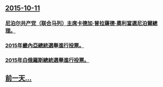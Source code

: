 ## [2015-10-11](/zh/news/2015/10/11/index.md)

### [尼泊尔共产党（联合马列）主席卡德加·普拉薩德·奧利當選尼泊爾總理。 ](/zh/news/2015/10/11/尼泊尔共产党-联合马列-主席卡德加-普拉薩德-奧利當選尼泊爾總理.md)
### [2015年畿內亞總統選舉進行投票。 ](/zh/news/2015/10/11/2015年畿內亞總統選舉進行投票.md)
### [2015年白俄羅斯總統選舉進行投票。 ](/zh/news/2015/10/11/2015年白俄羅斯總統選舉進行投票.md)
## [前一天...](/zh/news/2015/10/10/index.md)

